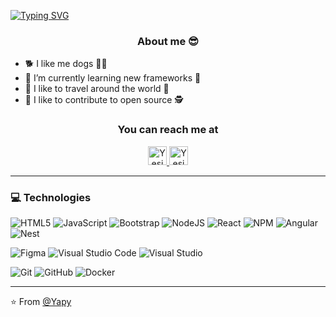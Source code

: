 
[![Typing SVG](https://readme-typing-svg.herokuapp.com?size=29&duration=4000&color=6F8EE3&lines=Hi+%F0%9F%91%8B%2C+I'm+Yesid+Poveda+;%F0%9F%91%A9%E2%80%8D%F0%9F%92%BB++Welcome+to+my+repository+)](https://git.io/typing-svg)

<h3 align="center" >About me 😎</h3>



  - 🐕 I like me dogs 🐶🦮
  - 🌱 I’m currently learning new frameworks 🌱
  - 🚡 I like to travel around the world 🚅   
  - 👐 I like to contribute to open source 🕵️


<h3 align="center" >You can reach me at </h3>

<p align="center">

  <a href="https://www.linkedin.com/in/yesidpoveda/">
    <img src="https://www.vectorlogo.zone/logos/linkedin/linkedin-icon.svg" alt="Yesid Poveda LinkedIn Profile" height="30" width="30">
  </a>

  <a href="https://twitter.com/yapyDev">
    <img src="https://www.vectorlogo.zone/logos/twitter/twitter-icon.svg" alt="Yesid Poveda Twitter Profile" height="30" width="30">
  </a>

</p>


---

### 💻 Technologies
![HTML5](https://img.shields.io/badge/html5-%23E34F26.svg?style=for-the-badge&logo=html5&logoColor=white)
![JavaScript](https://img.shields.io/badge/javascript-%23323330.svg?style=for-the-badge&logo=javascript&logoColor=%23F7DF1E)
![Bootstrap](https://img.shields.io/badge/bootstrap-%23563D7C.svg?style=for-the-badge&logo=bootstrap&logoColor=white)
![NodeJS](https://img.shields.io/badge/node.js-6DA55F?style=for-the-badge&logo=node.js&logoColor=white)
![React](https://img.shields.io/badge/react-%2320232a.svg?style=for-the-badge&logo=react&logoColor=%2361DAFB)
![NPM](https://img.shields.io/badge/NPM-%23000000.svg?style=for-the-badge&logo=npm&logoColor=white)
![Angular](https://www.vectorlogo.zone/logos/angular/angular-icon.svg)
![Nest](https://www.vectorlogo.zone/logos/nestjs/nestjs-icon.svg)

![Figma](https://img.shields.io/badge/figma-%23F24E1E.svg?style=for-the-badge&logo=figma&logoColor=white)
![Visual Studio Code](https://img.shields.io/badge/Visual%20Studio%20Code-0078d7.svg?style=for-the-badge&logo=visual-studio-code&logoColor=white)
![Visual Studio](https://img.shields.io/badge/Visual%20Studio-5C2D91.svg?style=for-the-badge&logo=visual-studio&logoColor=white)

![Git](https://img.shields.io/badge/git-%23F05033.svg?style=for-the-badge&logo=git&logoColor=white)
![GitHub](https://img.shields.io/badge/github-%23121011.svg?style=for-the-badge&logo=github&logoColor=white)
![Docker](https://www.vectorlogo.zone/logos/docker/docker-icon.svg)

---

⭐️ From [@Yapy](https://github.com/yesialexanderpoveda)
